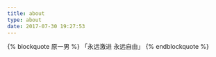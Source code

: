 ```yaml
---
title: about
type: about
date: 2017-07-30 19:27:53
---
```


{% blockquote 原一男 %} 「永远激进 永远自由」 {% endblockquote %}
